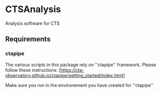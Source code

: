 # CTSAnalysis
Analysis software for CTS

## Requirements

### ctapipe

The various scripts in this package rely on ''ctapipe'' framework. 
Please follow these instructions: [https://cta-observatory.github.io/ctapipe/getting_started/index.html]

Make sure you run in the environement you have created for ''ctapipe''



